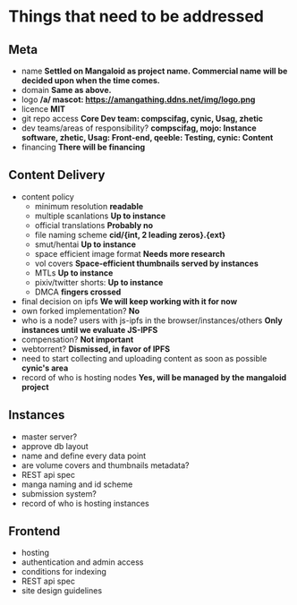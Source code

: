 # Things that need to be addressed

## Meta
- name __Settled on Mangaloid as project name. Commercial name will be decided upon when the time comes.__
- domain __Same as above.__
- logo __/a/ mascot: https://amangathing.ddns.net/img/logo.png__
- licence __MIT__
- git repo access __Core Dev team: compscifag, cynic, Usag, zhetic__
- dev teams/areas of responsibility? __compscifag, mojo: Instance software, zhetic, Usag: Front-end, qeeble: Testing, cynic: Content__
- financing __There will be financing__

## Content Delivery
- content policy
  - minimum resolution __readable__  
  - multiple scanlations __Up to instance__  
  - official translations __Probably no__  
  - file naming scheme __cid/{int, 2 leading zeros}.{ext}__  
  - smut/hentai __Up to instance__  
  - space efficient image format __Needs more research__  
  - vol covers __Space-efficient thumbnails served by instances__  
  - MTLs __Up to instance__  
  - pixiv/twitter shorts: __Up to instance__  
  - DMCA __fingers crossed__
- final decision on ipfs __We will keep working with it for now__
- own forked implementation? __No__
- who is a node? users with js-ipfs in the browser/instances/others __Only instances until we evaluate JS-IPFS__
- compensation? __Not important__
- webtorrent? __Dismissed, in favor of IPFS__
- need to start collecting and uploading content as soon as possible __cynic's area__
- record of who is hosting nodes __Yes, will be managed by the mangaloid project__

## Instances
- master server?
- approve db layout
- name and define every data point
- are volume covers and thumbnails metadata?
- REST api spec
- manga naming and id scheme
- submission system?
- record of who is hosting instances

## Frontend
- hosting
- authentication and admin access
- conditions for indexing
- REST api spec
- site design guidelines
